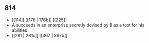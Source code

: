 ## 814
- [[114]] [[176 | 176b]] [[225]] 
- A succeeds in an enterprise secretly devised by B as a test for his abilities
- [[281 | 281c]] [[367 | 367b]] 

